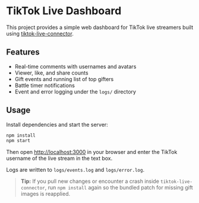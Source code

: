 # TikTok Live Dashboard

This project provides a simple web dashboard for TikTok live streamers built using [tiktok-live-connector](https://github.com/zerodytrash/TikTok-Live-Connector).

## Features
- Real-time comments with usernames and avatars
- Viewer, like, and share counts
- Gift events and running list of top gifters
- Battle timer notifications
- Event and error logging under the `logs/` directory

## Usage
Install dependencies and start the server:

```bash
npm install
npm start
```

Then open [http://localhost:3000](http://localhost:3000) in your browser and enter the TikTok username of the live stream in the text box.

Logs are written to `logs/events.log` and `logs/error.log`.

> **Tip:** If you pull new changes or encounter a crash inside `tiktok-live-connector`, run `npm install` again so the bundled patch for missing gift images is reapplied.

